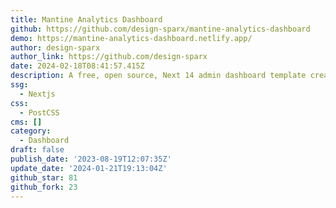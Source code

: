 ```yaml
---
title: Mantine Analytics Dashboard
github: https://github.com/design-sparx/mantine-analytics-dashboard
demo: https://mantine-analytics-dashboard.netlify.app/
author: design-sparx
author_link: https://github.com/design-sparx
date: 2024-02-18T08:41:57.415Z
description: A free, open source, Next 14 admin dashboard template created using Mantine 7
ssg:
  - Nextjs
css:
  - PostCSS
cms: []
category:
  - Dashboard
draft: false
publish_date: '2023-08-19T12:07:35Z'
update_date: '2024-01-21T19:13:04Z'
github_star: 81
github_fork: 23
---
```

